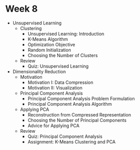 Week 8
======

- Unsupervised Learning
    - Clustering
        - Unsupervised Learning: Introduction
        - K-Means Algorithm
        - Optimization Objective
        - Random Initialization
        - Choosing the Number of Clusters
    - Review
        - Quiz: Unsupervised Learning
- Dimensionality Reduction
    - Motivation
        - Motivation I: Data Compression
        - Motivation II: Visualization
    - Principal Component Analysis
        - Principal Component Analysis Problem Formulation
        - Principal Component Analysis Algorithm
    - Applying PCA
        - Reconstruction from Compressed Representation
        - Choosing the Number of Principal Components
        - Advice for Applying PCA
    - Review
        - Quiz: Principal Component Analysis
        - Assignment: K-Means Clustering and PCA

